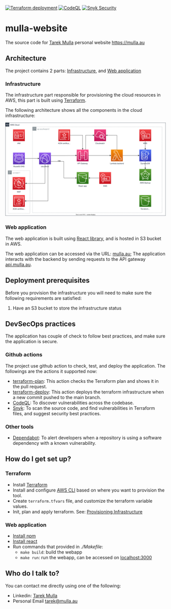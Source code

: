 [![Terraform deployment](https://github.com/tarekmulla/mulla-website/actions/workflows/terraform-deploy.yml/badge.svg)](https://github.com/tarekmulla/mulla-website/actions/workflows/terraform-deploy.yml)  [![CodeQL](https://github.com/tarekmulla/mulla-website/actions/workflows/github-code-scanning/codeql/badge.svg)](https://github.com/tarekmulla/mulla-website/actions/workflows/github-code-scanning/codeql)  [![Snyk Security](https://github.com/tarekmulla/mulla-website/actions/workflows/snyk-security.yml/badge.svg)](https://github.com/tarekmulla/mulla-website/actions/workflows/snyk-security.yml)

# mulla-website
The source code for [Tarek Mulla](https://www.linkedin.com/in/tarekmulla/) personal website https://mulla.au


## Architecture ##

The project contains 2 parts: [Infrastructure](./infrastructure/), and [Web application](./webapp/)

### Infrastructure ###

The infrastructure part responsible for provisioning the cloud resources in AWS, this part is built using [Terraform](https://www.terraform.io/).

The following architecture shows all the components in the cloud infrastructure:

<p align="center">
  <img src="/docs/images/architecture.svg" alt="design" width="800"/>
</p>


### Web application ###

The web application is built using [React library](https://react.dev/), and is hosted in S3 bucket in AWS.

The web application can be accessed via the URL: [mulla.au](https://mulla.au/); The application interacts with the backend by sending requests to the API gateway [api.mulla.au](api.mulla.au).


## Deployment prerequisites ##

Before you provision the infrastructure you will need to make sure the following requirements are satisfied:

1. Have an S3 bucket to store the infrastructure status


## DevSecOps practices ##

The application has couple of check to follow best practices, and make sure the application is secure.

### Github actions ###

The project use github action to check, test, and deploy the application. The followings are the actions it supported now:
* [terraform-plan](https://github.com/tarekmulla/mulla-website/actions/workflows/terraform-plan.yml): This action checks the Terraform plan and shows it in the pull request.
* [terraform-deploy](https://github.com/tarekmulla/mulla-website/actions/workflows/terraform-deploy.yml): This action deploys the terraform infrastructure when a new commit pushed to the main branch.
* [CodeQL](https://codeql.github.com/): To discover vulnerabilities across the codebase.
* [Snyk](https://snyk.io/): To scan the source code, and find vulnerabilities in Terraform files, and suggest security best practices.

### Other tools ###

* [Dependabot](https://github.com/dependabot): To alert developers when a repository is using a software dependency with a known vulnerability.

## How do I get set up? ##

### Terraform ###

* Install [Terraform](https://developer.hashicorp.com/terraform/tutorials/aws-get-started/install-cli)
* Install and configure [AWS CLI](https://docs.aws.amazon.com/cli/latest/userguide/getting-started-install.html#getting-started-install-instructions) based on where you want to provision the tool.
* Create `terraform.tfvars` file, and customize the terraform variable values.
* Init, plan and apply terraform. See: [Provisioning Infrastructure](https://developer.hashicorp.com/terraform/cli/run)


### Web application ###

* [Install npm](https://docs.npmjs.com/downloading-and-installing-node-js-and-npm)
* [Install react](https://legacy.reactjs.org/docs/getting-started.html)
* Run commands that provided in *./Makefile*:
    * `make build`: build the webapp
    * `make run`: run the webapp, can be accessed on [localhost:3000](https://localhost:3000)


## Who do I talk to? ##

You can contact me directly using one of the following:
* Linkedin: [Tarek Mulla](https://www.linkedin.com/in/tarekmulla/)
* Personal Email [tarek@mulla.au](mailto:tarek@mulla.au)
